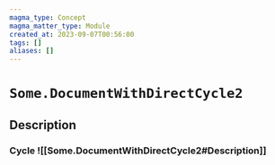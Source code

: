 ```yaml
---
magma_type: Concept
magma_matter_type: Module
created_at: 2023-09-07T00:56:00
tags: []
aliases: []
---
```

# `Some.DocumentWithDirectCycle2`

## Description

### Cycle ![[Some.DocumentWithDirectCycle2#Description]]

